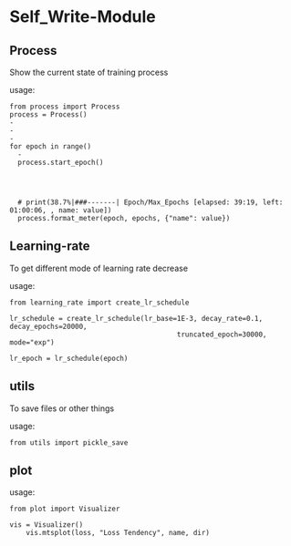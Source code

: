# Self_Write-Module
## Process
Show the current state of training process

usage:
```
from process import Process
process = Process()
-
-
-
for epoch in range()
  -
  process.start_epoch()
  
  
  
  
  # print(38.7%|###-------| Epoch/Max_Epochs [elapsed: 39:19, left: 01:00:06, , name: value])
  process.format_meter(epoch, epochs, {"name": value})
```

## Learning-rate
To get different mode of learning rate decrease

usage:
```
from learning_rate import create_lr_schedule

lr_schedule = create_lr_schedule(lr_base=1E-3, decay_rate=0.1, decay_epochs=20000,
                                         truncated_epoch=30000, mode="exp")
                                         
lr_epoch = lr_schedule(epoch)
```

## utils
To save files or other things

usage:
```
from utils import pickle_save

```

## plot
usage:
```
from plot import Visualizer

vis = Visualizer()
    vis.mtsplot(loss, "Loss Tendency", name, dir)

```
